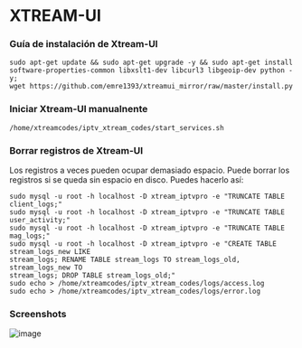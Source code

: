 # XTREAM-UI

### Guía de instalación de Xtream-UI

```
sudo apt-get update && sudo apt-get upgrade -y && sudo apt-get install software-properties-common libxslt1-dev libcurl3 libgeoip-dev python -y;
wget https://github.com/emre1393/xtreamui_mirror/raw/master/install.py
```
 

### Iniciar Xtream-UI manualnente

```
/home/xtreamcodes/iptv_xtream_codes/start_services.sh
```


### Borrar registros de Xtream-UI

Los registros a veces pueden ocupar demasiado espacio. Puede borrar los registros si se queda
sin espacio en disco. Puedes hacerlo así:

```
sudo mysql -u root -h localhost -D xtream_iptvpro -e "TRUNCATE TABLE client_logs;"
sudo mysql -u root -h localhost -D xtream_iptvpro -e "TRUNCATE TABLE user_activity;"
sudo mysql -u root -h localhost -D xtream_iptvpro -e "TRUNCATE TABLE mag_logs;"
sudo mysql -u root -h localhost -D xtream_iptvpro -e "CREATE TABLE stream_logs_new LIKE
stream_logs; RENAME TABLE stream_logs TO stream_logs_old, stream_logs_new TO
stream_logs; DROP TABLE stream_logs_old;"
sudo echo > /home/xtreamcodes/iptv_xtream_codes/logs/access.log
sudo echo > /home/xtreamcodes/iptv_xtream_codes/logs/error.log
```


### Screenshots

![image](https://minio1.vsys.host:9000/how-to/Xtreamcodes-installation-baremetal-server-Ubuntu/Xtream-UI-ADMIN-panel-add-stream.webp)

